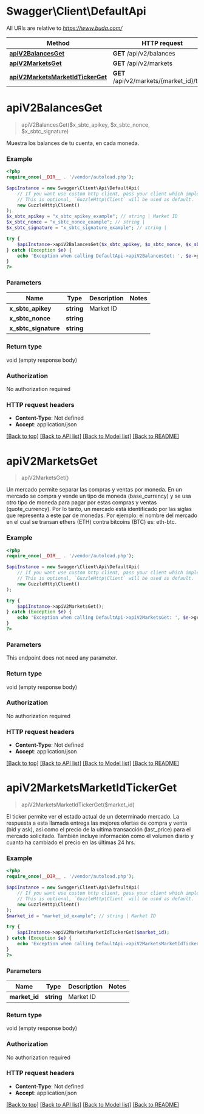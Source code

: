 # Swagger\Client\DefaultApi

All URIs are relative to *https://www.buda.com/*

Method | HTTP request | Description
------------- | ------------- | -------------
[**apiV2BalancesGet**](DefaultApi.md#apiv2balancesget) | **GET** /api/v2/balances | 
[**apiV2MarketsGet**](DefaultApi.md#apiv2marketsget) | **GET** /api/v2/markets | 
[**apiV2MarketsMarketIdTickerGet**](DefaultApi.md#apiv2marketsmarketidtickerget) | **GET** /api/v2/markets/{market_id}/ticker | 

# **apiV2BalancesGet**
> apiV2BalancesGet($x_sbtc_apikey, $x_sbtc_nonce, $x_sbtc_signature)



Muestra los balances de tu cuenta, en cada moneda.

### Example
```php
<?php
require_once(__DIR__ . '/vendor/autoload.php');

$apiInstance = new Swagger\Client\Api\DefaultApi(
    // If you want use custom http client, pass your client which implements `GuzzleHttp\ClientInterface`.
    // This is optional, `GuzzleHttp\Client` will be used as default.
    new GuzzleHttp\Client()
);
$x_sbtc_apikey = "x_sbtc_apikey_example"; // string | Market ID
$x_sbtc_nonce = "x_sbtc_nonce_example"; // string | 
$x_sbtc_signature = "x_sbtc_signature_example"; // string | 

try {
    $apiInstance->apiV2BalancesGet($x_sbtc_apikey, $x_sbtc_nonce, $x_sbtc_signature);
} catch (Exception $e) {
    echo 'Exception when calling DefaultApi->apiV2BalancesGet: ', $e->getMessage(), PHP_EOL;
}
?>
```

### Parameters

Name | Type | Description  | Notes
------------- | ------------- | ------------- | -------------
 **x_sbtc_apikey** | **string**| Market ID |
 **x_sbtc_nonce** | **string**|  |
 **x_sbtc_signature** | **string**|  |

### Return type

void (empty response body)

### Authorization

No authorization required

### HTTP request headers

 - **Content-Type**: Not defined
 - **Accept**: application/json

[[Back to top]](#) [[Back to API list]](../../README.md#documentation-for-api-endpoints) [[Back to Model list]](../../README.md#documentation-for-models) [[Back to README]](../../README.md)

# **apiV2MarketsGet**
> apiV2MarketsGet()



Un mercado permite separar las compras y ventas por moneda. En un mercado se compra y vende un tipo de moneda (base_currency) y se usa otro tipo de moneda para pagar por estas compras y ventas (quote_currency). Por lo tanto, un mercado está identificado por las siglas que representa a este par de monedas. Por ejemplo: el nombre del mercado en el cual se transan ethers (ETH) contra bitcoins (BTC) es: eth-btc.

### Example
```php
<?php
require_once(__DIR__ . '/vendor/autoload.php');

$apiInstance = new Swagger\Client\Api\DefaultApi(
    // If you want use custom http client, pass your client which implements `GuzzleHttp\ClientInterface`.
    // This is optional, `GuzzleHttp\Client` will be used as default.
    new GuzzleHttp\Client()
);

try {
    $apiInstance->apiV2MarketsGet();
} catch (Exception $e) {
    echo 'Exception when calling DefaultApi->apiV2MarketsGet: ', $e->getMessage(), PHP_EOL;
}
?>
```

### Parameters
This endpoint does not need any parameter.

### Return type

void (empty response body)

### Authorization

No authorization required

### HTTP request headers

 - **Content-Type**: Not defined
 - **Accept**: application/json

[[Back to top]](#) [[Back to API list]](../../README.md#documentation-for-api-endpoints) [[Back to Model list]](../../README.md#documentation-for-models) [[Back to README]](../../README.md)

# **apiV2MarketsMarketIdTickerGet**
> apiV2MarketsMarketIdTickerGet($market_id)



El ticker permite ver el estado actual de un determinado mercado. La respuesta a esta llamada entrega las mejores ofertas de compra y venta (bid y ask), asi como el precio de la ultima transacción (last_price) para el mercado solicitado. También incluye información como el volumen diario y cuanto ha cambiado el precio en las últimas 24 hrs.

### Example
```php
<?php
require_once(__DIR__ . '/vendor/autoload.php');

$apiInstance = new Swagger\Client\Api\DefaultApi(
    // If you want use custom http client, pass your client which implements `GuzzleHttp\ClientInterface`.
    // This is optional, `GuzzleHttp\Client` will be used as default.
    new GuzzleHttp\Client()
);
$market_id = "market_id_example"; // string | Market ID

try {
    $apiInstance->apiV2MarketsMarketIdTickerGet($market_id);
} catch (Exception $e) {
    echo 'Exception when calling DefaultApi->apiV2MarketsMarketIdTickerGet: ', $e->getMessage(), PHP_EOL;
}
?>
```

### Parameters

Name | Type | Description  | Notes
------------- | ------------- | ------------- | -------------
 **market_id** | **string**| Market ID |

### Return type

void (empty response body)

### Authorization

No authorization required

### HTTP request headers

 - **Content-Type**: Not defined
 - **Accept**: application/json

[[Back to top]](#) [[Back to API list]](../../README.md#documentation-for-api-endpoints) [[Back to Model list]](../../README.md#documentation-for-models) [[Back to README]](../../README.md)

